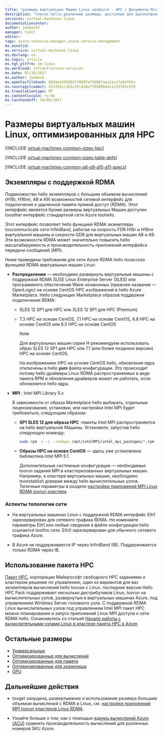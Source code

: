 ```yaml
---
title: "размеры виртуальных Машин Linux aaaAzure - HPC | Документы Microsoft"
description: "Список hello различные размеры, доступные для высокопроизводительных вычислительных систем виртуальных машин в Azure Linux."
services: virtual-machines-linux
documentationcenter: 
author: jonbeck7
manager: timlt
editor: 
tags: azure-resource-manager,azure-service-management
ms.assetid: 
ms.service: virtual-machines-linux
ms.devlang: na
ms.topic: article
ms.tgt_pltfrm: vm-linux
ms.workload: infrastructure-services
ms.date: 07/28/2017
ms.author: jonbeck
ms.openlocfilehash: 0b02ee592902ff8097a71898faea1ac17a947d1a
ms.sourcegitcommit: 523283cc1b3c37c428e77850964dc1c33742c5f0
ms.translationtype: MT
ms.contentlocale: ru-RU
ms.lasthandoff: 10/06/2017
---
```

# <a name="high-performance-compute-linux-vm-sizes"></a>Размеры виртуальных машин Linux, оптимизированных для HPC

[!INCLUDE [virtual-machines-common-sizes-hpc](../../../includes/virtual-machines-common-sizes-hpc.md)]

[!INCLUDE [virtual-machines-common-sizes-table-defs](../../../includes/virtual-machines-common-sizes-table-defs.md)]

[!INCLUDE [virtual-machines-common-a8-a9-a10-a11-specs](../../../includes/virtual-machines-common-a8-a9-a10-a11-specs.md)]

## <a name="rdma-capable-instances"></a>Экземпляры с поддержкой RDMA
Подмножество hello экземпляров с большим объемом вычислений (H16r, H16mr, A8 и A9) возможностей сетевой интерфейс для подключения к удаленной памяти прямой доступ (RDMA). Этот интерфейс является Кроме размеры виртуальных Машин доступен tooother интерфейс стандартной сети Azure toohello. 
  
Этот интерфейс позволяет hello функцией RDMA экземпляры toocommunicate сети InfiniBand, работая на скорость FDR H16r и H16mr виртуальной машины и скорости QDR для виртуальных машин A8 и A9. Эти возможности RDMA может значительно повысить hello масштабируемость и производительность приложений интерфейса передачи сообщений (MPI).

Ниже приведены требования для сети Azure RDMA hello tooaccess функцией RDMA виртуальных машин Linux:
 
* **Распределения** — необходимо развернуть виртуальные машины с поддержкой RDMA SUSE Linux Enterprise Server (SLES) или программного обеспечения Wave незаконных (прежнее название — OpenLogic) на основе CentOS HPC изображений в hello Azure Marketplace. Hello следующих Marketplace образов поддержки подключения RDMA:
  
    * SLES 12 SP1 для HPC или SLES 12 SP1 для HPC (Premium)
    
    * 7.3 HPC на основе CentOS, 7.1 HPC на основе CentOS, 6.8 HPC на основе CentOS или 6.5 HPC на основе CentOS  
 
        > [!NOTE]
        > Для виртуальных машин серии H рекомендуем использовать образ SLES 12 SP1 для HPC или 7.1 (или более позднюю версию) HPC на основе CentOS.
        >
        > На изображениях HPC на основе CentOS hello, обновления ядра отключены в hello **yum** файла конфигурации. Это происходит потому hello драйверы Linux RDMA распространяемых в виде пакета RPM и обновления драйверов может не работать, если обновляется hello ядра.
        > 
        > 
* **MPI** : Intel MPI Library 5.x
  
    В зависимости от образа Marketplace hello выбирать, отдельные лицензирования, установки, или настройки Intel MPI будет требоваться, следующим образом: 
  
  * **SP1 SLES 12 для образа HPC** -пакеты Intel MPI распространяется на hello виртуальной Машины. Установите, запустив hello следующую команду:

      ```bash
      sudo rpm -v -i --nodeps /opt/intelMPI/intel_mpi_packages/*.rpm
      ```

  * **Образы HPC на основе CentOS** — здесь уже установлена библиотека Intel MPI 5.1.  
    
    Дополнительные системные конфигурации — необходимые toorun заданий MPI в кластеризованных виртуальных машин. Например, в кластере виртуальных машин, необходимо tooestablish доверия между hello вычислительных узлов. Типичные параметры в разделе [настройки приложений MPI Linux RDMA toorun кластера](classic/rdma-cluster.md?toc=%2fazure%2fvirtual-machines%2flinux%2fclassic%2ftoc.json)

### <a name="network-topology-considerations"></a>Аспекты топологии сети
* На виртуальных машинах Linux с поддержкой RDMA интерфейс Eth1 зарезервирован для сетевого трафика RDMA. Не изменяйте параметры Eth1 или любые сведения в файле конфигурации hello ссылается toothis сети. Eth0 зарезервирован для обычного сетевого трафика Azure.

* В Azure не поддерживается IP через InfiniBand (IB). Поддерживается только RDMA через IB.

## <a name="using-hpc-pack"></a>Использование пакета HPC
[Пакет HPC](https://technet.microsoft.com/library/jj899572.aspx), корпорации Майкрософт свободного HPC заданиями и кластером решение по управлению, один из вариантов для вас экземпляров вычислений hello toouse с Linux. последние версии Hello HPC Pack поддерживает несколько дистрибутивов Linux, toorun на вычислительных узлов, развернутые в виртуальных машинах Azure, под управлением Windows Server головного узла. С поддержкой RDMA Linux вычислительных узлов под управлением Intel MPI пакет HPC можно планирование и запуск приложений Linux MPI доступа к сети RDMA hello. Ознакомьтесь со статьей [Начало работы с вычислительными узлами Linux в кластере пакета HPC в Azure](classic/hpcpack-cluster.md?toc=%2fazure%2fvirtual-machines%2flinux%2fclassic%2ftoc.json).

## <a name="other-sizes"></a>Остальные размеры
- [Универсальные](sizes-general.md)
- [Оптимизированные для вычислений](sizes-compute.md)
- [Оптимизированные для памяти](sizes-memory.md)
- [Оптимизированные для хранилища](sizes-storage.md)
- [GPU](../windows/sizes-gpu.md)


## <a name="next-steps"></a>Дальнейшие действия

- tooget запущена, развертывание и использование размера большим объемом вычислений с RDMA в Linux, см. [настройки приложений MPI toorun кластеров Linux RDMA](classic/rdma-cluster.md?toc=%2fazure%2fvirtual-machines%2flinux%2fclassic%2ftoc.json).

- Узнайте больше о том, как с помощью [единиц вычислений Azure (ACU)](acu.md) сравнить производительность вычислений для различных номеров SKU Azure.




